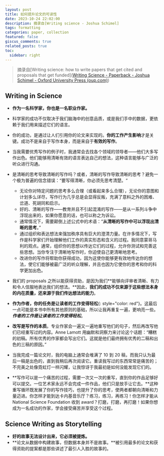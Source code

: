```yaml
---
layout: post
title: 如何提升论文的可读性
date: 2023-10-24 22:02:00
description: 摘录自[Writing science - Joshua Schimel]
tags: formatting
categories: paper, collection
featured: false
giscus_comments: true
related_posts: true
toc:
  sidebar: right
---
```


> 摘录自[Writing science: how to write papers that get cited and proposals that get funded]([Writing Science - Paperback - Joshua Schimel - Oxford University Press (oup.com)](https://global.oup.com/academic/product/writing-science-9780199760244?cc=us&lang=en&))

## Writing in Science

- **作为一名科学家，你也是一名职业作家。**

- 科学家的成功不仅取决于我们脑海中的创意品质，或是我们手中的数据，更依赖于我们用来描述它们的语言。

- 你的成功，是通过让人们引用你的论文来实现的。**你的工作产生影响**才是关键。成功不是来自于写作本身，而是来自于**有效的写作**。

- 当我需要优秀写作的例子时，我通常会去找各个领域的领导者——他们大多写作出色。他们能够用清晰有效的语言表达自己的想法，这种语言能够与广泛的听众进行沟通。
- 是清晰的思考导致清晰的写作吗？或者，清晰的写作导致清晰的思考？避免一个极为普遍的信念错误：“要写得清晰，你必须先思考清楚。“
  - 无论你对特定问题的思考多么合理（或看起来多么合理），无论你的意图和计划多么详尽，写作行为几乎总是会显得反叛，充满了意料之外的困难、岔道、死胡同和启示。
  - 好的、清晰的写作——教育并且不引起混淆的写作——是从一系列斗争中浮现出来的，如果你愿意的话，也可以称之为诉讼。
  - 通常情况下，需要颠倒上述公式中的术语：“**从清晰的写作中可以浮现出清晰的思考**。”
  - 通过组织和表达想法来强加秩序具有巨大的澄清力量。在许多情况下，写作是科学家们开始理解他们工作的真实形态和含义的过程。我同意蒙哥马利的观点。通常，组织你的思想以传达它们的过程，允许你测试和完善这些思想。当你专注于清晰地写作时，你迫使自己更清晰地思考。
  - 改进你的写作将帮助你获得成功，因为这使你能够更有效地传达你的想法，使它们能够被最广泛的听众理解，并且也因为它使你的思考和你的科学更加出色。
- 我们的 proposals 之所以能获得资助，是因为我们**能够向评审者清晰、有力和令人信服地表达我们的想法。**因此，**我们的成功不仅来源于这些想法本身的内在质量，还来源于我们传达想法的能力**。
- **作为作者，你的任务是让读者的工作变得轻松**{: style="color: red"}。这最后一点可能是本书中所有其他原则的基础，所以让我再重复一遍，更响亮一些。_**作者的工作是让读者的工作变得轻松**_。
- **改写是写作的本质**。专业作家会一遍又一遍地重写他们的句子，然后再改写他们已经重写过的内容。Anne Lamott 用幽默和洞察力来讨论这个话题：“糟糕的初稿。所有优秀的作家都会写出它们。这就是他们最终拥有优秀的二稿和出色的三稿的原因。”
- 当我完成一篇论文时，我的电脑上通常会堆满了 10 到 20 稿，而我只认为最后一稿是出色的，直到我稍后再次阅读它。重读我写过的东西常常是痛苦的；不完美之处像霓虹灯一样闪耀，让我惊讶于我最初是如何没能发现它们的。
- **写作可以是一个痛苦的过程，需要一次又一次的重写，直到你的作品足够好可以提交。一位艺术家永远不会完成一件作品，他们只是放手让它去。**这种重写循环既发展了你的写作技巧，也提升了你的思考，使两者都朝向清晰和力量迈进。你怎样才能到达卡内基音乐厅？练习，练习，再练习！你怎样才能从 National Science Foundation 收到 award？打磨，打磨，再打磨！如果你想成为一名成功的作家，学会接受痛苦并享受这个过程。

## Science Writing as Storytelling

- **好的故事无法设计出来，它必须被提炼。**
- **论文从数据中构建故事，但数据本身并不是故事。**被引用最多的论文和获得资助的提案都是那些讲述了最引人入胜的故事的。
